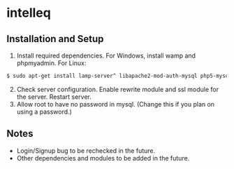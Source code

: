 # intelleq

## Installation and Setup

1. Install required dependencies. For Windows, install wamp and phpmyadmin. For Linux:

```bash
$ sudo apt-get install lamp-server^ libapache2-mod-auth-mysql php5-mysql phpmyadmin
```

2. Check server configuration. Enable rewrite module and ssl module for the server. Restart server.
3. Allow root to have no password in mysql. (Change this if you plan on using a password.)

## Notes

- Login/Signup bug to be rechecked in the future.
- Other dependencies and modules to be added in the future.
